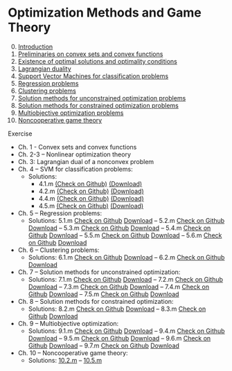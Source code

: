 # Optimization Methods and Game Theory

0. [Introduction](https://github.com/MarshaGomez/Optimization-Matlab-Exams/tree/master/Material/0-introduction.pdf)
1. [Preliminaries on convex sets and convex functions](https://github.com/MarshaGomez/Optimization-Matlab-Exams/tree/master/Material/1-convexity.pdf)
2. [Existence of optimal solutions and optimality conditions](https://github.com/MarshaGomez/Optimization-Matlab-Exams/tree/master/Material/2-existence_optimality.pdf)
3. [Lagrangian duality](https://github.com/MarshaGomez/Optimization-Matlab-Exams/tree/master/Material/3-duality.pdf)
4. [Support Vector Machines for classification problems](https://github.com/MarshaGomez/Optimization-Matlab-Exams/tree/master/Material/4-classification.pdf)
5. [Regression problems](https://github.com/MarshaGomez/Optimization-Matlab-Exams/tree/master/Material/5-regression.pdf)
6. [Clustering problems](https://github.com/MarshaGomez/Optimization-Matlab-Exams/tree/master/Material/6-clustering.pdf)
7. [Solution methods for unconstrained optimization problems](https://github.com/MarshaGomez/Optimization-Matlab-Exams/tree/master/Material/7-methods_uncon_opt.pdf)
8. [Solution methods for constrained optimization problems](https://github.com/MarshaGomez/Optimization-Matlab-Exams/tree/master/Material/8-methods_con_opt.pdf)
9. [Multiobjective optimization problems](https://github.com/MarshaGomez/Optimization-Matlab-Exams/tree/master/Material/9-multiobjective_opt.pdf)
10. [Noncooperative game theory](https://github.com/MarshaGomez/Optimization-Matlab-Exams/tree/master/Material/10-noncoop_gt.pdf)

Exercise 
* Ch. 1 - Convex sets and convex functions
* Ch. 2-3 – Nonlinear optimization theory
* Ch. 3: Lagrangian dual of a nonconvex problem
* Ch. 4 – SVM for classification problems:
  * Solutions: 
    * 4.1.m [(Check on Github)](https://github.com/MarshaGomez/Optimization-Matlab-Exams/tree/master/Practice/Chapter%204#41-linear-svm-primal-model) [(Download)](https://github.com/MarshaGomez/Optimization-Matlab-Exams/raw/master/Practice/Chapter%204/Exercise_4_1.mlx) 
    * 4.2.m [(Check on Github)](https://github.com/MarshaGomez/Optimization-Matlab-Exams/tree/master/Practice/Chapter%204#42-linear-svm-dual-model) [(Download)](https://github.com/MarshaGomez/Optimization-Matlab-Exams/raw/master/Practice/Chapter%204/Exercise_4_2.mlx)
    * 4.4.m [(Check on Github)](https://github.com/MarshaGomez/Optimization-Matlab-Exams/tree/master/Practice/Chapter%204#44-linear-svm-dual-model-soft-margins) [(Download)](https://github.com/MarshaGomez/Optimization-Matlab-Exams/raw/master/Practice/Chapter%204/Exercise_4_4.mlx)
    * 4.5.m [(Check on Github)](https://github.com/MarshaGomez/Optimization-Matlab-Exams/tree/master/Practice/Chapter%204#45-nonlinear-svm-dual-model) [(Download)](https://github.com/MarshaGomez/Optimization-Matlab-Exams/raw/master/Practice/Chapter%204/Exercise_4_5.mlx)
* Ch. 5 – Regression problems:
  * Solutions: 5.1.m [Check on Github](https://github.com/MarshaGomez/Optimization-Matlab-Exams/tree/master/Practice/Chapter%205#) [Download](https://github.com/MarshaGomez/Optimization-Matlab-Exams/raw/master/Practice/Chapter%205/Exercise_5_1.mlx) – 5.2.m [Check on Github](https://github.com/MarshaGomez/Optimization-Matlab-Exams/tree/master/Practice/Chapter%205#) [Download](https://github.com/MarshaGomez/Optimization-Matlab-Exams/raw/master/Practice/Chapter%205/Exercise_5_2.mlx) – 5.3.m [Check on Github](https://github.com/MarshaGomez/Optimization-Matlab-Exams/tree/master/Practice/Chapter%205#) [Download](https://github.com/MarshaGomez/Optimization-Matlab-Exams/raw/master/Practice/Chapter%205/Exercise_5_3.mlx) – 5.4.m [Check on Github](https://github.com/MarshaGomez/Optimization-Matlab-Exams/tree/master/Practice/Chapter%205#) [Download](https://github.com/MarshaGomez/Optimization-Matlab-Exams/raw/master/Practice/Chapter%205/Exercise_5_4.mlx) – 5.5.m [Check on Github](https://github.com/MarshaGomez/Optimization-Matlab-Exams/tree/master/Practice/Chapter%205#) [Download](https://github.com/MarshaGomez/Optimization-Matlab-Exams/raw/master/Practice/Chapter%205/Exercise_5_5.mlx) – 5.6.m [Check on Github](https://github.com/MarshaGomez/Optimization-Matlab-Exams/tree/master/Practice/Chapter%205#) [Download](https://github.com/MarshaGomez/Optimization-Matlab-Exams/raw/master/Practice/Chapter%205/Exercise_5_6.mlx)
* Ch. 6 – Clustering problems:
  * Solutions: 6.1.m [Check on Github](https://github.com/MarshaGomez/Optimization-Matlab-Exams/tree/master/Practice/Chapter%206#) [Download](https://github.com/MarshaGomez/Optimization-Matlab-Exams/raw/master/Practice/Chapter%206/Exercise_6_1.mlx) – 6.2.m [Check on Github](https://github.com/MarshaGomez/Optimization-Matlab-Exams/tree/master/Practice/Chapter%206#) [Download](https://github.com/MarshaGomez/Optimization-Matlab-Exams/raw/master/Practice/Chapter%206/Exercise_6_2.mlx)
* Ch. 7 – Solution methods for unconstrained optimization:
  * Solutions: 7.1.m [Check on Github](https://github.com/MarshaGomez/Optimization-Matlab-Exams/tree/master/Practice/Chapter%207#) [Download](https://github.com/MarshaGomez/Optimization-Matlab-Exams/raw/master/Practice/Chapter%207/Exercise_7_1.mlx) – 7.2.m [Check on Github](https://github.com/MarshaGomez/Optimization-Matlab-Exams/tree/master/Practice/Chapter%207#) [Download](https://github.com/MarshaGomez/Optimization-Matlab-Exams/raw/master/Practice/Chapter%207/Exercise_7_2.mlx) – 7.3.m [Check on Github](https://github.com/MarshaGomez/Optimization-Matlab-Exams/tree/master/Practice/Chapter%207#) [Download](https://github.com/MarshaGomez/Optimization-Matlab-Exams/raw/master/Practice/Chapter%207/Exercise_7_3.mlx) – 7.4.m [Check on Github](https://github.com/MarshaGomez/Optimization-Matlab-Exams/tree/master/Practice/Chapter%207#) [Download](https://github.com/MarshaGomez/Optimization-Matlab-Exams/raw/master/Practice/Chapter%207/Exercise_7_4.mlx) – 7.5.m [Check on Github](https://github.com/MarshaGomez/Optimization-Matlab-Exams/tree/master/Practice/Chapter%207#) [Download](https://github.com/MarshaGomez/Optimization-Matlab-Exams/raw/master/Practice/Chapter%207/Exercise_7_5.mlx)
* Ch. 8 – Solution methods for constrained optimization:
  * Solutions: 8.2.m [Check on Github](https://github.com/MarshaGomez/Optimization-Matlab-Exams/tree/master/Practice/Chapter%208#) [Download](https://github.com/MarshaGomez/Optimization-Matlab-Exams/raw/master/Practice/Chapter%208/Exercise_8_2.mlx) – 8.3.m [Check on Github](https://github.com/MarshaGomez/Optimization-Matlab-Exams/tree/master/Practice/Chapter%208#) [Download](https://github.com/MarshaGomez/Optimization-Matlab-Exams/raw/master/Practice/Chapter%208/Exercise_8_3.mlx)
* Ch. 9 – Multiobjective optimization:
  * Solutions: 9.1.m [Check on Github](https://github.com/MarshaGomez/Optimization-Matlab-Exams/tree/master/Practice/Chapter%209#) [Download](https://github.com/MarshaGomez/Optimization-Matlab-Exams/raw/master/Practice/Chapter%209/Exercise_9_1.mlx) – 9.4.m [Check on Github](https://github.com/MarshaGomez/Optimization-Matlab-Exams/tree/master/Practice/Chapter%209#) [Download](https://github.com/MarshaGomez/Optimization-Matlab-Exams/raw/master/Practice/Chapter%209/Exercise_9_4.mlx) – 9.5.m [Check on Github](https://github.com/MarshaGomez/Optimization-Matlab-Exams/tree/master/Practice/Chapter%209#) [Download](https://github.com/MarshaGomez/Optimization-Matlab-Exams/raw/master/Practice/Chapter%209/Exercise_9_5.mlx) – 9.6.m [Check on Github](https://github.com/MarshaGomez/Optimization-Matlab-Exams/tree/master/Practice/Chapter%209#) [Download](https://github.com/MarshaGomez/Optimization-Matlab-Exams/raw/master/Practice/Chapter%209/Exercise_9_6.mlx) – 9.7.m [Check on Github](https://github.com/MarshaGomez/Optimization-Matlab-Exams/tree/master/Practice/Chapter%209#) [Download](https://github.com/MarshaGomez/Optimization-Matlab-Exams/raw/master/Practice/Chapter%209/Exercise_9_7.mlx)
* Ch. 10 – Noncooperative game theory:
  * Solutions: [10.2.m](https://github.com/MarshaGomez/Optimization-Matlab-Exams/blob/master/Practice/Chapter%2010/Exercise_10_2.mlx) – [10.5.m](https://github.com/MarshaGomez/Optimization-Matlab-Exams/blob/master/Practice/Chapter%2010/Exercise_10_5.mlx) 
